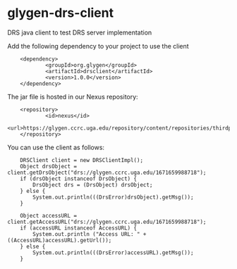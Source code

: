 # glygen-drs-client
DRS java client to test DRS server implementation

Add the following dependency to your project to use the client

        <dependency>
                <groupId>org.glygen</groupId>
                <artifactId>drsclient</artifactId>
                <version>1.0.0</version>
        </dependency>

The jar file is hosted in our Nexus repository:

        <repository>
                <id>nexus</id>
                <url>https://glygen.ccrc.uga.edu/repository/content/repositories/thirdparty/</url>
        </repository>

You can use the client as follows:

        DRSClient client = new DRSClientImpl();
        Object drsObject = client.getDrsObject("drs://glygen.ccrc.uga.edu/1671659988718");
        if (drsObject instanceof DrsObject) {
            DrsObject drs = (DrsObject) drsObject;
        } else {
            System.out.println(((DrsError)drsObject).getMsg());
        }
        
        Object accessURL = client.getAccessURL("drs://glygen.ccrc.uga.edu/1671659988718");
        if (accessURL instanceof AccessURL) {
            System.out.println ("Access URL: " + ((AccessURL)accessURL).getUrl());
        } else {
            System.out.println(((DrsError)accessURL).getMsg());
        }
